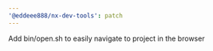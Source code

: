 ```yaml
---
'@eddeee888/nx-dev-tools': patch
---
```


Add bin/open.sh to easily navigate to project in the browser
